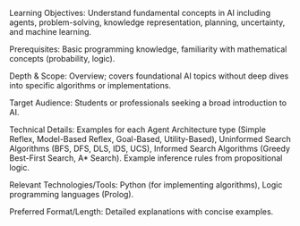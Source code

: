 Learning Objectives: Understand fundamental concepts in AI including agents, problem-solving, knowledge representation, planning, uncertainty, and machine learning.

Prerequisites: Basic programming knowledge, familiarity with mathematical concepts (probability, logic).

Depth & Scope: Overview; covers foundational AI topics without deep dives into specific algorithms or implementations.

Target Audience: Students or professionals seeking a broad introduction to AI.

Technical Details: Examples for each Agent Architecture type (Simple Reflex, Model-Based Reflex, Goal-Based, Utility-Based), Uninformed Search Algorithms (BFS, DFS, DLS, IDS, UCS), Informed Search Algorithms (Greedy Best-First Search, A* Search). Example inference rules from propositional logic.

Relevant Technologies/Tools: Python (for implementing algorithms), Logic programming languages (Prolog).

Preferred Format/Length: Detailed explanations with concise examples.
